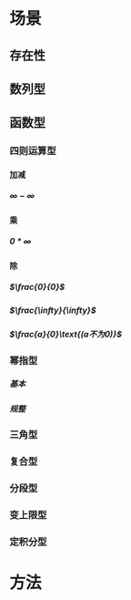 # 场景

## 存在性



## 数列型





## 函数型

### 四则运算型

#### 加减

##### $\infty-\infty$





#### 乘

##### $0*\infty$



#### 除

##### $\frac{0}{0}$



##### $\frac{\infty}{\infty}$



##### $\frac{a}{0}\text{(a不为0)}$







### 幂指型

##### 基本





##### 规整







### 三角型





### 复合型





### 分段型



### 变上限型





### 定积分型









# 方法










